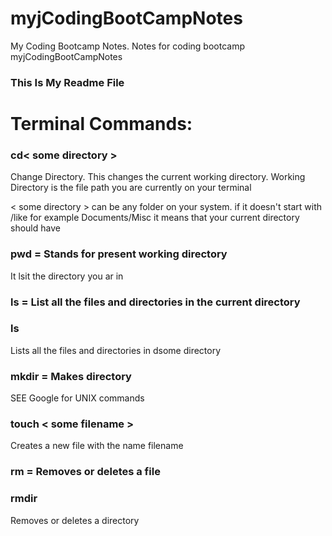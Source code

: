 # myjCodingBootCampNotes
My Coding Bootcamp Notes. Notes for coding bootcamp
myjCodingBootCampNotes

### This Is My Readme File

# Terminal Commands:

### cd< some directory >
Change Directory. This changes the current working directory. Working Directory is the file path you are currently on your terminal



< some directory > can be any folder on your system. if it doesn't start with /like for example Documents/Misc it means that your current directory should have 


### pwd = Stands for present working directory
It lsit the directory you ar in

### ls = List all the files and directories in the current directory

### ls <some directory > 

Lists all the files and directories in dsome directory

### mkdir = Makes directory

SEE Google for UNIX commands

### touch < some filename >

Creates a new file with the name filename

### rm <file name> = Removes or deletes a file

### rmdir 

Removes or deletes a directory
